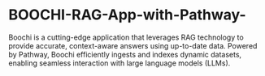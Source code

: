 # BOOCHI-RAG-App-with-Pathway-
Boochi is a cutting-edge application that leverages RAG technology to provide accurate, context-aware answers using up-to-date data. Powered by Pathway, Boochi efficiently ingests and indexes dynamic datasets, enabling seamless interaction with large language models (LLMs).
